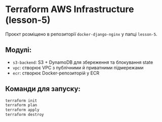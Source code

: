 # Terraform AWS Infrastructure (lesson-5)

Проєкт розміщено в репозиторії `docker-django-nginx` у папці `lesson-5`.

## Модулі:

- `s3-backend`: S3 + DynamoDB для збереження та блокування state
- `vpc`: створює VPC з публічними й приватними підмережами
- `ecr`: створює Docker-репозиторій у ECR

## Команди для запуску:

```bash
terraform init
terraform plan
terraform apply
terraform destroy

